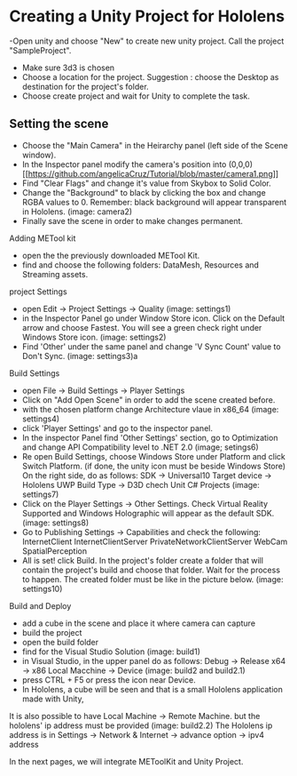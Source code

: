 # Creating a Unity Project for Hololens

 -Open unity and choose "New" to create new unity project. Call the project "SampleProject".
- Make sure  3d3 is chosen 
- Choose a location for the project. 
	Suggestion : choose the Desktop as destination for the project's folder.
- Choose create project and wait for Unity to complete the task. 

## Setting the scene
- Choose the "Main Camera" in the Heirarchy panel (left side of the Scene window).
- In the Inspector panel modify the camera's position into (0,0,0)
	[[https://github.com/angelicaCruz/Tutorial/blob/master/camera1.png]]
- Find "Clear Flags" and change it's value from Skybox to Solid Color.
- Change the "Background" to black by clicking the box and change RGBA values to 0.
	Remember: black background will appear transparent in Hololens.
	(image: camera2)
- Finally save the scene in order to make changes permanent.

Adding METool kit
- open the the previously downloaded METool Kit. 
- find and choose the following folders: DataMesh, Resources and Streaming assets.

project Settings
- open Edit -> Project Settings -> Quality
	(image: settings1)
- in the Inspector Panel go under Window Store icon. Click on the Default arrow and choose
	Fastest. You will see a green check right under Windows Store icon.
	(image: settings2)
- Find 'Other' under the same panel and change 'V Sync Count' value to Don't Sync.
	(image: settings3)a

Build Settings
- open File -> Build Settings -> Player Settings
- Click on "Add Open Scene" in order to add the scene created before. 
- with the chosen platform change Architecture vlaue in x86_64
	(image: settings4)
- click 'Player Settings' and go to the inspector panel.
- In the inspector Panel find 'Other Settings' section, go to Optimization and change
	API Compatibility level to .NET 2.0
	(image; setings6)
- Re open Build Settings, choose Windows Store under Platform and click Switch Platform.
	(if done, the unity icon must be beside Windows Store)
	On the right side, do as follows:
	SDK -> Universal10
	Target device -> Hololens
	UWP Build Type -> D3D
	chech Unit C# Projects 
	(image: settings7)
- Click on the Player Settings -> Other Settings.
	Check Virtual Reality Supported and Windows Holographic will appear as the default SDK.
	(image: settings8)
- Go to Publishing Settings -> Capabilities and check the following:
	InternetClient
	InternetClientServer
	PrivateNetworkClientServer
	WebCam
	SpatialPerception
- All is set! click Build. In the project's folder create a folder
	that will contain the project's build and choose that folder. 
	Wait for the process to happen. 
	The created folder must be like in the picture below.
	(image: settings10)
	
Build and Deploy
- add a cube in the scene and place it where camera can capture
- build the project
- open the build folder 
- find for the  Visual Studio Solution
	(image: build1)
- in Visual Studio, in the upper panel do as follows: 
	Debug -> Release
	x64 -> x86 
	Local Macchine -> Device
	(image: build2 and build2.1)
- press CTRL + F5 or press the icon near Device.
- In Hololens, a cube will be seen and that is a small Hololens
application made with Unity,

It is also possible to have Local Machine -> Remote Machine.
but the hololens' ip address must be provided
(image: build2.2)
The Hololens ip address is in 
Settings -> Network & Internet -> advance option -> ipv4 address

In the next pages, we will integrate METoolKit and Unity Project.
